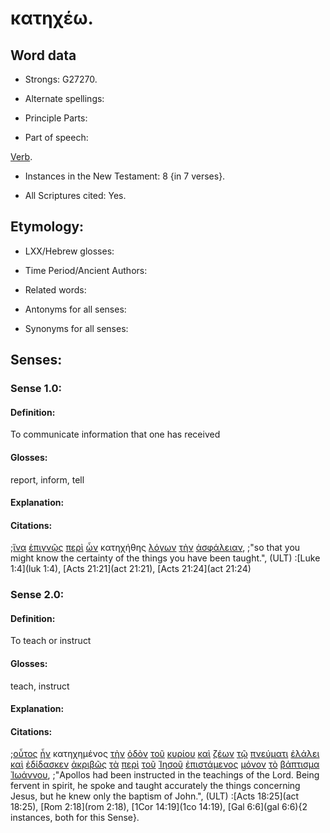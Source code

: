 # κατηχέω.

<!-- Status: S2=Needs2ndReview -->
<!-- Lexica used for edits: BDAG, FFM, LN, BN, A-S -->

## Word data

* Strongs: G27270.


* Alternate spellings:

* Principle Parts: 

* Part of speech: 

[Verb](http://ugg.readthedocs.io/en/latest/verb.html).

* Instances in the New Testament: 8 {in 7 verses}.

* All Scriptures cited: Yes.

## Etymology: 

* LXX/Hebrew glosses: 

* Time Period/Ancient Authors: 

* Related words: 

* Antonyms for all senses:

* Synonyms for all senses: 

## Senses:

### Sense 1.0:

#### Definition: 

To communicate information that one has received

#### Glosses:

report, inform, tell 

#### Explanation:

#### Citations:

;[ἵνα](../G24430/01.md) [ἐπιγνῷς](../G19210/01.md) [περὶ](../G40120/01.md) [ὧν](../G37390/01.md) κατηχήθης [λόγων](../G30560/01.md) [τὴν](../G35880/01.md) [ἀσφάλειαν](../G08030/01.md), 
;"so that you might know the certainty of the things you have been taught.",  (ULT)
:[Luke 1:4](luk 1:4),  [Acts 21:21](act 21:21),  [Acts 21:24](act 21:24)

### Sense 2.0:

#### Definition: 

To teach or instruct

#### Glosses:

teach, instruct

#### Explanation:

#### Citations:

;[οὗτος](../G37780/01.md) [ἦν](../G99999/01.md) κατηχημένος [τὴν](../G35880/01.md) [ὁδὸν](../G35980/01.md) [τοῦ](../G35880/01.md) [κυρίου](../G29620/01.md) [καὶ](../G25320/01.md) [ζέων](../G22040/01.md) [τῷ](../G35880/01.md) [πνεύματι](../G41510/01.md) [ἐλάλει](../G29800/01.md) [καὶ](../G25320/01.md) [ἐδίδασκεν](../G13210/01.md) [ἀκριβῶς](../G01990/01.md) [τὰ](../G35880/01.md) [περὶ](../G40120/01.md) [τοῦ](../G35880/01.md) [Ἰησοῦ](../G24240/01.md) [ἐπιστάμενος](../G19870/01.md) [μόνον](../G34400/01.md) [τὸ](../G35880/01.md) [βάπτισμα](../G09080/01.md) [Ἰωάννου](../G24910/01.md), 
;"Apollos had been instructed in the teachings of the Lord. Being fervent in spirit, he spoke and taught accurately the things concerning Jesus, but he knew only the baptism of John.",  (ULT)
:[Acts 18:25](act 18:25),  [Rom 2:18](rom 2:18),  [1Cor 14:19](1co 14:19),  [Gal 6:6](gal 6:6){2 instances, both for this Sense}.
